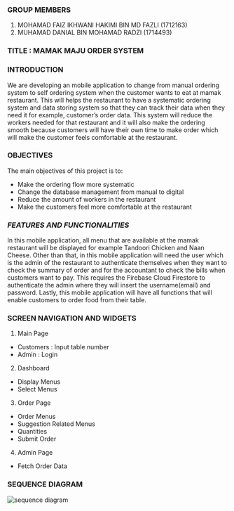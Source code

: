 ### **GROUP MEMBERS**
1. MOHAMAD FAIZ IKHWANI HAKIMI BIN MD FAZLI (1712163)
2. MUHAMAD DANIAL BIN MOHAMAD RADZI (1714493)

### **TITLE : MAMAK MAJU ORDER SYSTEM**

### **INTRODUCTION**
We are developing an mobile application to change from manual ordering system to self ordering system when the customer wants to eat at mamak restaurant. This will helps the restaurant to have a systematic ordering system and data storing system so that they can track their data when they need it for example, customer’s order data. This system will reduce the workers needed for that restaurant and it will also make the ordering smooth because customers will have their own time to make order which will make the customer feels comfortable at the restaurant. 

### **OBJECTIVES**
The main objectives of this project is to:
- Make the ordering flow more systematic
- Change the database management from manual to digital
- Reduce the amount of workers in the restaurant
- Make the customers feel more comfortable at the restaurant

### *FEATURES AND FUNCTIONALITIES*
In this mobile application, all menu that are available at the mamak restaurant will be displayed for example Tandoori Chicken and Naan Cheese. Other than that, in this mobile application will need the user which is the admin of the restaurant to authenticate themselves when they want to check the summary of order and for the accountant to check the bills when customers want to pay. This requires the Firebase Cloud Firestore to authenticate the admin where they will insert the username(email) and password. Lastly, this mobile application will have all functions that will enable customers to order food from their table.

### **SCREEN NAVIGATION AND WIDGETS**
1.	Main Page
-	Customers : Input table number
-	Admin : Login
2.	Dashboard
-	Display Menus
-	Select Menus
3.	Order Page
-	Order Menus
-	Suggestion Related Menus
-	Quantities
-	Submit Order
4.	Admin Page
-	Fetch Order Data

### **SEQUENCE DIAGRAM**
![sequence diagram](https://user-images.githubusercontent.com/69358635/104737657-804e2480-577f-11eb-9a6b-a83481829b89.jpeg)

